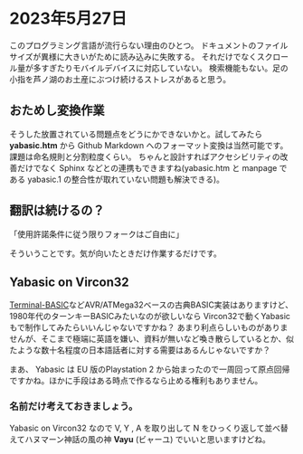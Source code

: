# 2023年5月27日

このプログラミング言語が流行らない理由のひとつ。
ドキュメントのファイルサイズが異様に大きいがために読み込みに失敗する。
それだけでなくスクロール量が多すぎたりモバイルデバイスに対応していない。
検索機能もない。足の小指を芦ノ湖のお土産にぶつけ続けるストレスがあると思う。

## おためし変換作業
そうした放置されている問題点をどうにかできないかと。試してみたら
**yabasic.htm** から Github Markdown へのフォーマット変換は当然可能です。
課題は命名規則と分割粒度くらい。
ちゃんと設計すればアクセシビリティの改善だけでなく Sphinx などとの連携もできますね(yabasic.htm と manpage である yabasic.1 の整合性が取れていない問題も解決できる)。

## 翻訳は続けるの？

「使用許諾条件に従う限りフォークはご自由に」

そういうことです。気が向いたときだけ作業するだけです。

## Yabasic on Vircon32

[Terminal-BASIC](https://sourceforge.net/projects/terminal-basic/)などAVR/ATMega32ベースの古典BASIC実装はありますけど、1980年代のターンキーBASICみたいなのが欲しいなら Vircon32で動くYabasicもで制作してみたらいいんじゃないですかね？ あまり利点らしいものがありませんが、そこまで極端に英語を嫌い、資料が無いなど喚き散らしているとか、似たような数十名程度の日本語話者に対する需要はあるんじゃないですか？

まあ、 Yabasic は EU 版のPlaystation 2 から始まったので一周回って原点回帰ですかね。ほかに手段はある時点で作るなら止める権利もありません。

### 名前だけ考えておきましょう。
Yabasic on Vircon32 なので V, Y , A を取り出して N をひっくり返して並べ替えてハヌマーン神話の風の神 **Vayu** (ビャーユ) でいいと思いますけどね。




